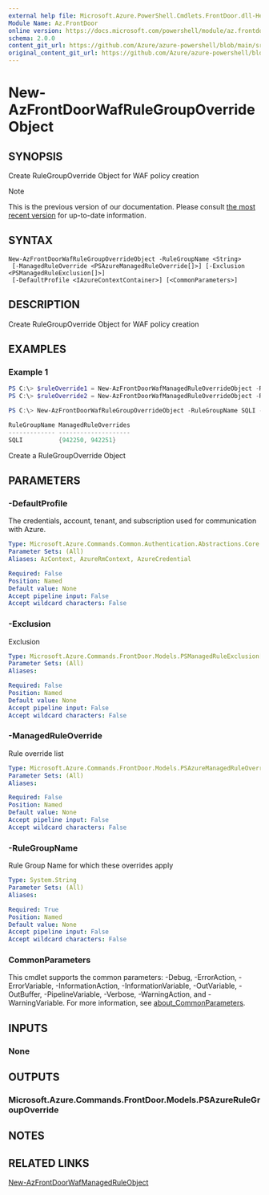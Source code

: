 ```yaml
---
external help file: Microsoft.Azure.PowerShell.Cmdlets.FrontDoor.dll-Help.xml
Module Name: Az.FrontDoor
online version: https://docs.microsoft.com/powershell/module/az.frontdoor/new-azfrontdoorwafrulegroupoverrideobject
schema: 2.0.0
content_git_url: https://github.com/Azure/azure-powershell/blob/main/src/FrontDoor/FrontDoor/help/New-AzFrontDoorWafRuleGroupOverrideObject.md
original_content_git_url: https://github.com/Azure/azure-powershell/blob/main/src/FrontDoor/FrontDoor/help/New-AzFrontDoorWafRuleGroupOverrideObject.md
---
```


# New-AzFrontDoorWafRuleGroupOverrideObject

## SYNOPSIS
Create RuleGroupOverride Object for WAF policy creation

> [!NOTE]
>This is the previous version of our documentation. Please consult [the most recent version](/powershell/module/az.frontdoor/new-azfrontdoorwafrulegroupoverrideobject) for up-to-date information.

## SYNTAX

```
New-AzFrontDoorWafRuleGroupOverrideObject -RuleGroupName <String>
 [-ManagedRuleOverride <PSAzureManagedRuleOverride[]>] [-Exclusion <PSManagedRuleExclusion[]>]
 [-DefaultProfile <IAzureContextContainer>] [<CommonParameters>]
```

## DESCRIPTION
Create RuleGroupOverride Object for WAF policy creation

## EXAMPLES

### Example 1
```powershell
PS C:\> $ruleOverride1 = New-AzFrontDoorWafManagedRuleOverrideObject -RuleId "942250" -Action Log -EnabledState Enabled
PS C:\> $ruleOverride2 = New-AzFrontDoorWafManagedRuleOverrideObject -RuleId "942251" -Action Log -EnabledState Enabled

PS C:\> New-AzFrontDoorWafRuleGroupOverrideObject -RuleGroupName SQLI -ManagedRuleOverride $ruleOverride1,$ruleOverride2

RuleGroupName ManagedRuleOverrides
------------- --------------------
SQLI          {942250, 942251}
```

Create a RuleGroupOverride Object

## PARAMETERS

### -DefaultProfile
The credentials, account, tenant, and subscription used for communication with Azure.

```yaml
Type: Microsoft.Azure.Commands.Common.Authentication.Abstractions.Core.IAzureContextContainer
Parameter Sets: (All)
Aliases: AzContext, AzureRmContext, AzureCredential

Required: False
Position: Named
Default value: None
Accept pipeline input: False
Accept wildcard characters: False
```

### -Exclusion
Exclusion

```yaml
Type: Microsoft.Azure.Commands.FrontDoor.Models.PSManagedRuleExclusion[]
Parameter Sets: (All)
Aliases:

Required: False
Position: Named
Default value: None
Accept pipeline input: False
Accept wildcard characters: False
```

### -ManagedRuleOverride
Rule override list

```yaml
Type: Microsoft.Azure.Commands.FrontDoor.Models.PSAzureManagedRuleOverride[]
Parameter Sets: (All)
Aliases:

Required: False
Position: Named
Default value: None
Accept pipeline input: False
Accept wildcard characters: False
```

### -RuleGroupName
Rule Group Name for which these overrides apply

```yaml
Type: System.String
Parameter Sets: (All)
Aliases:

Required: True
Position: Named
Default value: None
Accept pipeline input: False
Accept wildcard characters: False
```

### CommonParameters
This cmdlet supports the common parameters: -Debug, -ErrorAction, -ErrorVariable, -InformationAction, -InformationVariable, -OutVariable, -OutBuffer, -PipelineVariable, -Verbose, -WarningAction, and -WarningVariable. For more information, see [about_CommonParameters](http://go.microsoft.com/fwlink/?LinkID=113216).

## INPUTS

### None

## OUTPUTS

### Microsoft.Azure.Commands.FrontDoor.Models.PSAzureRuleGroupOverride

## NOTES

## RELATED LINKS

[New-AzFrontDoorWafManagedRuleObject](./New-AzFrontDoorWafManagedRuleObject.md)
